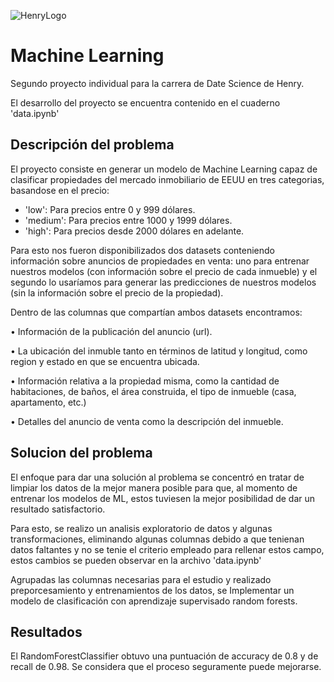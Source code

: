 ![HenryLogo](https://d31uz8lwfmyn8g.cloudfront.net/Assets/logo-henry-white-lg.png)

# Machine Learning

Segundo proyecto individual para la carrera de Date Science de Henry.

El desarrollo del proyecto se encuentra contenido en el cuaderno 'data.ipynb'

## Descripción del problema

El proyecto consiste en generar un modelo de Machine Learning capaz de clasificar propiedades del mercado inmobiliario de EEUU en tres categorias, basandose en el precio:

* 'low': Para precios entre 0 y 999 dólares.
* 'medium': Para precios entre 1000 y 1999 dólares.
* 'high': Para precios desde 2000 dólares en adelante.

Para esto nos fueron disponibilizados dos datasets conteniendo información sobre anuncios de propiedades en venta: uno para entrenar nuestros modelos (con información sobre el precio de cada inmueble) y el segundo lo usaríamos para generar las predicciones de nuestros modelos (sin la información sobre el precio de la propiedad).

Dentro de las columnas que compartían ambos datasets encontramos:

• Información de la  publicación del anuncio (url).

• La ubicación del inmuble tanto en términos de latitud y longitud, como region y estado en que se encuentra ubicada.

• Información relativa a la propiedad misma, como la cantidad de habitaciones, de baños, el área construida, el tipo de inmueble (casa, apartamento, etc.)

• Detalles del anuncio de venta como la descripción del inmueble.

## Solucion del problema

El enfoque para dar una solución al problema se concentró en tratar de limpiar los datos de la mejor manera posible para que, al momento de entrenar los modelos de ML, estos tuviesen la mejor posibilidad de dar un resultado satisfactorio.

Para esto, se realizo un analisis exploratorio de datos y algunas transformaciones, eliminando algunas columnas debido a que tenienan datos faltantes y no se tenie el criterio empleado para rellenar estos campo, estos cambios se pueden observar en la archivo 'data.ipynb'

Agrupadas las columnas necesarias para el estudio y realizado preporcesamiento y entrenamientos de los datos, se Implementar un modelo de clasificación con aprendizaje supervisado random forests.

## Resultados

El RandomForestClassifier  obtuvo una puntuación de accuracy de 0.8 y de recall de 0.98.  Se considera que el proceso seguramente puede mejorarse.
